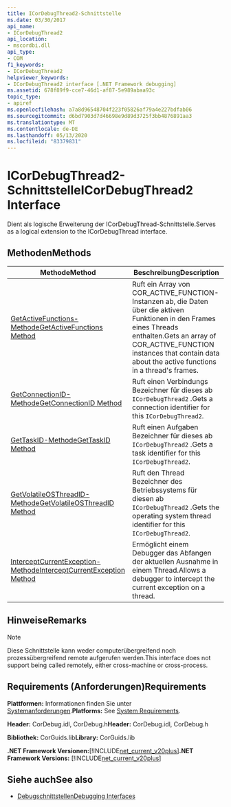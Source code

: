 ```yaml
---
title: ICorDebugThread2-Schnittstelle
ms.date: 03/30/2017
api_name:
- ICorDebugThread2
api_location:
- mscordbi.dll
api_type:
- COM
f1_keywords:
- ICorDebugThread2
helpviewer_keywords:
- ICorDebugThread2 interface [.NET Framework debugging]
ms.assetid: 678f89f9-cce7-46d1-af87-5e989abaa93c
topic_type:
- apiref
ms.openlocfilehash: a7a8d96548704f223f05826af79a4e227bdfab06
ms.sourcegitcommit: d6bd7903d7d46698e9d89d3725f3bb4876891aa3
ms.translationtype: MT
ms.contentlocale: de-DE
ms.lasthandoff: 05/13/2020
ms.locfileid: "83379831"
---
```

# <a name="icordebugthread2-interface"></a><span data-ttu-id="720fd-102">ICorDebugThread2-Schnittstelle</span><span class="sxs-lookup"><span data-stu-id="720fd-102">ICorDebugThread2 Interface</span></span>
<span data-ttu-id="720fd-103">Dient als logische Erweiterung der ICorDebugThread-Schnittstelle.</span><span class="sxs-lookup"><span data-stu-id="720fd-103">Serves as a logical extension to the ICorDebugThread interface.</span></span>  
  
## <a name="methods"></a><span data-ttu-id="720fd-104">Methoden</span><span class="sxs-lookup"><span data-stu-id="720fd-104">Methods</span></span>  
  
|<span data-ttu-id="720fd-105">Methode</span><span class="sxs-lookup"><span data-stu-id="720fd-105">Method</span></span>|<span data-ttu-id="720fd-106">Beschreibung</span><span class="sxs-lookup"><span data-stu-id="720fd-106">Description</span></span>|  
|------------|-----------------|  
|[<span data-ttu-id="720fd-107">GetActiveFunctions-Methode</span><span class="sxs-lookup"><span data-stu-id="720fd-107">GetActiveFunctions Method</span></span>](icordebugthread2-getactivefunctions-method.md)|<span data-ttu-id="720fd-108">Ruft ein Array von COR_ACTIVE_FUNCTION-Instanzen ab, die Daten über die aktiven Funktionen in den Frames eines Threads enthalten.</span><span class="sxs-lookup"><span data-stu-id="720fd-108">Gets an array of COR_ACTIVE_FUNCTION instances that contain data about the active functions in a thread's frames.</span></span>|  
|[<span data-ttu-id="720fd-109">GetConnectionID-Methode</span><span class="sxs-lookup"><span data-stu-id="720fd-109">GetConnectionID Method</span></span>](icordebugthread2-getconnectionid-method.md)|<span data-ttu-id="720fd-110">Ruft einen Verbindungs Bezeichner für dieses ab `ICorDebugThread2` .</span><span class="sxs-lookup"><span data-stu-id="720fd-110">Gets a connection identifier for this `ICorDebugThread2`.</span></span>|  
|[<span data-ttu-id="720fd-111">GetTaskID-Methode</span><span class="sxs-lookup"><span data-stu-id="720fd-111">GetTaskID Method</span></span>](icordebugthread2-gettaskid-method.md)|<span data-ttu-id="720fd-112">Ruft einen Aufgaben Bezeichner für dieses ab `ICorDebugThread2` .</span><span class="sxs-lookup"><span data-stu-id="720fd-112">Gets a task identifier for this `ICorDebugThread2`.</span></span>|  
|[<span data-ttu-id="720fd-113">GetVolatileOSThreadID-Methode</span><span class="sxs-lookup"><span data-stu-id="720fd-113">GetVolatileOSThreadID Method</span></span>](icordebugthread2-getvolatileosthreadid-method.md)|<span data-ttu-id="720fd-114">Ruft den Thread Bezeichner des Betriebssystems für diesen ab `ICorDebugThread2` .</span><span class="sxs-lookup"><span data-stu-id="720fd-114">Gets the operating system thread identifier for this `ICorDebugThread2`.</span></span>|  
|[<span data-ttu-id="720fd-115">InterceptCurrentException-Methode</span><span class="sxs-lookup"><span data-stu-id="720fd-115">InterceptCurrentException Method</span></span>](icordebugthread2-interceptcurrentexception-method.md)|<span data-ttu-id="720fd-116">Ermöglicht einem Debugger das Abfangen der aktuellen Ausnahme in einem Thread.</span><span class="sxs-lookup"><span data-stu-id="720fd-116">Allows a debugger to intercept the current exception on a thread.</span></span>|  
  
## <a name="remarks"></a><span data-ttu-id="720fd-117">Hinweise</span><span class="sxs-lookup"><span data-stu-id="720fd-117">Remarks</span></span>  
  
> [!NOTE]
> <span data-ttu-id="720fd-118">Diese Schnittstelle kann weder computerübergreifend noch prozessübergreifend remote aufgerufen werden.</span><span class="sxs-lookup"><span data-stu-id="720fd-118">This interface does not support being called remotely, either cross-machine or cross-process.</span></span>  
  
## <a name="requirements"></a><span data-ttu-id="720fd-119">Requirements (Anforderungen)</span><span class="sxs-lookup"><span data-stu-id="720fd-119">Requirements</span></span>  
 <span data-ttu-id="720fd-120">**Plattformen:** Informationen finden Sie unter [Systemanforderungen](../../get-started/system-requirements.md).</span><span class="sxs-lookup"><span data-stu-id="720fd-120">**Platforms:** See [System Requirements](../../get-started/system-requirements.md).</span></span>  
  
 <span data-ttu-id="720fd-121">**Header:** CorDebug.idl, CorDebug.h</span><span class="sxs-lookup"><span data-stu-id="720fd-121">**Header:** CorDebug.idl, CorDebug.h</span></span>  
  
 <span data-ttu-id="720fd-122">**Bibliothek:** CorGuids.lib</span><span class="sxs-lookup"><span data-stu-id="720fd-122">**Library:** CorGuids.lib</span></span>  
  
 <span data-ttu-id="720fd-123">**.NET Framework Versionen:**[!INCLUDE[net_current_v20plus](../../../../includes/net-current-v20plus-md.md)]</span><span class="sxs-lookup"><span data-stu-id="720fd-123">**.NET Framework Versions:** [!INCLUDE[net_current_v20plus](../../../../includes/net-current-v20plus-md.md)]</span></span>  
  
## <a name="see-also"></a><span data-ttu-id="720fd-124">Siehe auch</span><span class="sxs-lookup"><span data-stu-id="720fd-124">See also</span></span>

- [<span data-ttu-id="720fd-125">Debugschnittstellen</span><span class="sxs-lookup"><span data-stu-id="720fd-125">Debugging Interfaces</span></span>](debugging-interfaces.md)
